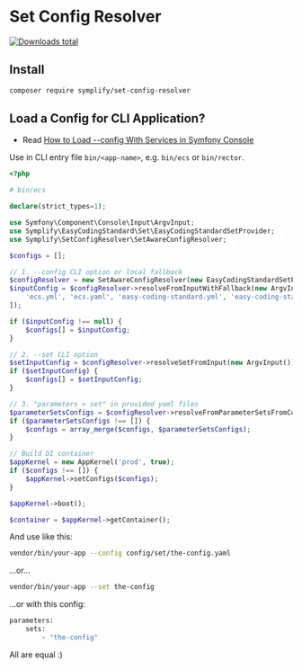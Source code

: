 # Set Config Resolver

[![Downloads total](https://img.shields.io/packagist/dt/symplify/set-config-resolver.svg?style=flat-square)](https://packagist.org/packages/symplify/set-config-resolver/stats)

## Install

```bash
composer require symplify/set-config-resolver
```

## Load a Config for CLI Application?

- Read [How to Load --config With Services in Symfony Console](https://www.tomasvotruba.com/blog/2018/05/14/how-to-load-config-with-services-in-symfony-console/#code-argvinput-code-to-the-rescue)

Use in CLI entry file `bin/<app-name>`, e.g. `bin/ecs` or `bin/rector`.

```php
<?php

# bin/ecs

declare(strict_types=1);

use Symfony\Component\Console\Input\ArgvInput;
use Symplify\EasyCodingStandard\Set\EasyCodingStandardSetProvider;
use Symplify\SetConfigResolver\SetAwareConfigResolver;

$configs = [];

// 1. --config CLI option or local fallback
$configResolver = new SetAwareConfigResolver(new EasyCodingStandardSetProvider());
$inputConfig = $configResolver->resolveFromInputWithFallback(new ArgvInput(), [
    'ecs.yml', 'ecs.yaml', 'easy-coding-standard.yml', 'easy-coding-standard.yaml',
]);

if ($inputConfig !== null) {
    $configs[] = $inputConfig;
}

// 2. --set CLI option
$setInputConfig = $configResolver->resolveSetFromInput(new ArgvInput());
if ($setInputConfig) {
    $configs[] = $setInputConfig;
}

// 3. "parameters > set" in provided yaml files
$parameterSetsConfigs = $configResolver->resolveFromParameterSetsFromConfigFiles($configs);
if ($parameterSetsConfigs !== []) {
    $configs = array_merge($configs, $parameterSetsConfigs);
}

// Build DI container
$appKernel = new AppKernel('prod', true);
if ($configs !== []) {
    $appKernel->setConfigs($configs);
}

$appKernel->boot();

$container = $appKernel->getContainer();
```

And use like this:

```bash
vendor/bin/your-app --config config/set/the-config.yaml
```

...or...

```bash
vendor/bin/your-app --set the-config
```

...or with this config:

```bash
parameters:
    sets:
        - "the-config"
```

All are equal :)
